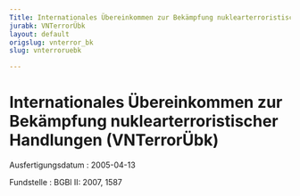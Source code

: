 ```yaml
---
Title: Internationales Übereinkommen zur Bekämpfung nuklearterroristischer Handlungen
jurabk: VNTerrorÜbk
layout: default
origslug: vnterror_bk
slug: vnterroruebk

---
```


# Internationales Übereinkommen zur Bekämpfung nuklearterroristischer Handlungen (VNTerrorÜbk)

Ausfertigungsdatum
:   2005-04-13

Fundstelle
:   BGBl II: 2007, 1587

